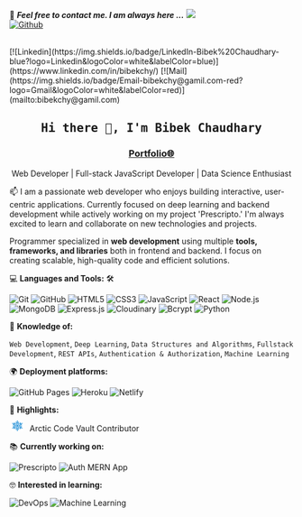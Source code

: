 📝 ***Feel free to contact me. I am always here ...*** <img src="https://media.giphy.com/media/WUlplcMpOCEmTGBtBW/giphy.gif" width="30">  
[![Github](https://img.shields.io/github/followers/immbibek?label=Follow%20Me&style=social)](https://github.com/immbibek)

<br>
[![Linkedin](https://img.shields.io/badge/LinkedIn-Bibek%20Chaudhary-blue?logo=Linkedin&logoColor=white&labelColor=blue)](https://www.linkedin.com/in/bibekchy/)
[![Mail](https://img.shields.io/badge/Email-bibekchy@gamil.com-red?logo=Gmail&logoColor=white&labelColor=red)](mailto:bibekchy@gamil.com)


<h2 align='center'><samp><strong>Hi there 👋, I'm Bibek Chaudhary</strong></samp></h2>
<h3 align='center'><strong><a href="https://your-portfolio-url.com" target="_blank">Portfolio🌐</a></strong></h3>
<p align='center'>Web Developer | Full-stack JavaScript Developer | Data Science Enthusiast</p>

<p align='left'> 📫 I am a passionate web developer who enjoys building interactive, user-centric applications. Currently focused on deep learning and backend development while actively working on my project 'Prescripto.' I'm always excited to learn and collaborate on new technologies and projects.</p>

Programmer specialized in **web development** using multiple **tools, frameworks, and libraries** both in frontend and backend. I focus on creating scalable, high-quality code and efficient solutions.

💻 **Languages and Tools:** 🛠️<br>

![Git](https://img.shields.io/badge/-Git-000000?style=flat&logo=git&logoColor=F05032&labelColor=ffffff)
![GitHub](https://img.shields.io/badge/-GitHub-000000?style=flat&logo=github&logoColor=000000&labelColor=ffffff)
![HTML5](https://img.shields.io/badge/-HTML5-000000?style=flat&logo=html5&logoColor=ffffff&labelColor=E34F26)
![CSS3](https://img.shields.io/badge/-CSS3-000000?style=flat&logo=css3&logoColor=ffffff&labelColor=1572B6)
![JavaScript](https://img.shields.io/badge/-JavaScript-000000?style=flat&logo=javascript)
![React](https://img.shields.io/badge/-React-000000?style=flat&logo=react)
![Node.js](https://img.shields.io/badge/-Nodejs-000000?style=flat&logo=Node.js)
![MongoDB](https://img.shields.io/badge/-MongoDB-000000?style=flat&logo=mongodb)
![Express.js](https://img.shields.io/badge/-Express.js-000000?style=flat&logo=express&logoColor=ffffff)
![Cloudinary](https://img.shields.io/badge/-Cloudinary-000000?style=flat&logo=cloudinary&labelColor=000000)
![Bcrypt](https://img.shields.io/badge/-Bcrypt-000000?style=flat&logo=bcrypt&labelColor=000000)
![Python](https://img.shields.io/badge/-Python-000000?style=flat&logo=python)

🧐 **Knowledge of:**<br>

`Web Development`, `Deep Learning`, `Data Structures and Algorithms`, `Fullstack Development`, `REST APIs`, `Authentication & Authorization`, `Machine Learning`

🌍 **Deployment platforms:**<br>

![GitHub Pages](https://img.shields.io/badge/-GitHub%20Pages-000000?style=flat&logo=github-pages) ![Heroku](https://img.shields.io/badge/-Heroku-000000?style=flat&logo=heroku) ![Netlify](https://img.shields.io/badge/-Netlify-000000?style=flat&logo=netlify)

🚩 **Highlights:** <br>
&nbsp;<img src='https://raw.githubusercontent.com/acervenky/animated-github-badges/master/assets/acbadge.gif' style="margin-top: 10px;" width="20px" height="20px">&nbsp;&nbsp;&nbsp;<span>Arctic Code Vault Contributor</span>

📚 **Currently working on:** <br>

![Prescripto](https://img.shields.io/badge/-Prescripto-000000?style=flat&logo=react)
![Auth MERN App](https://img.shields.io/badge/-MERN%20Auth%20App-000000?style=flat&logo=mongodb&logoColor=ffffff)

🤓 **Interested in learning:** <br>

![DevOps](https://img.shields.io/badge/-DevOps-000000?style=flat&logo=devops)
![Machine Learning](https://img.shields.io/badge/-Machine%20Learning-000000?style=flat&logo=machine-learning&labelColor=000000)
